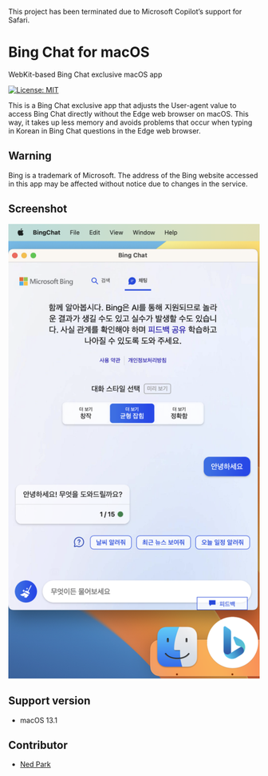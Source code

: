 This project has been terminated due to Microsoft Copilot’s support for Safari.

# Bing Chat for macOS
WebKit-based Bing Chat exclusive macOS app

[![License: MIT](https://img.shields.io/badge/License-MIT-yellow.svg)](https://opensource.org/licenses/MIT)

This is a Bing Chat exclusive app that adjusts the User-agent value to access Bing Chat directly without the Edge web browser on macOS. This way, it takes up less memory and avoids problems that occur when typing in Korean in Bing Chat questions in the Edge web browser.

## Warning
Bing is a trademark of Microsoft. The address of the Bing website accessed in this app may be affected without notice due to changes in the service.

## Screenshot
![Screenshot](screenshot.png)

## Support version
- macOS 13.1

## Contributor
- [Ned Park](https://github.com/nedpark)
